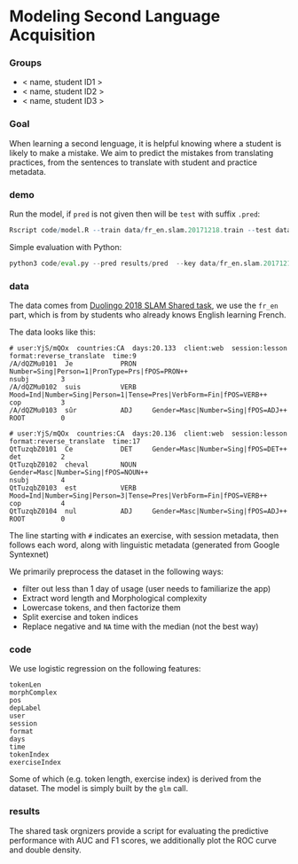 # Modeling Second Language Acquisition

### Groups
* < name, student ID1 >
* < name, student ID2 >
* < name, student ID3 >

### Goal
When learning a second lenguage, it is helpful knowing where a student is likely to make a mistake. We aim to predict the mistakes from translating practices, from the sentences to translate with student and practice metadata.

### demo 
Run the model, if `pred` is not given then will be `test` with suffix `.pred`:
```R
Rscript code/model.R --train data/fr_en.slam.20171218.train --test data/fr_en.slam.20171218.test --pred results/pred
```

Simple evaluation with Python:
```py
python3 code/eval.py --pred results/pred  --key data/fr_en.slam.20171218.test.key
```

### data

The data comes from [Duolingo 2018 SLAM Shared task](http://sharedtask.duolingo.com), we use the `fr_en` part, which is from by students who already knows English learning French.

The data looks like this:

```
# user:YjS/mQOx  countries:CA  days:20.133  client:web  session:lesson  format:reverse_translate  time:9
/A/dQZMu0101  Je            PRON    Number=Sing|Person=1|PronType=Prs|fPOS=PRON++                           nsubj        3
/A/dQZMu0102  suis          VERB    Mood=Ind|Number=Sing|Person=1|Tense=Pres|VerbForm=Fin|fPOS=VERB++       cop          3
/A/dQZMu0103  sûr           ADJ     Gender=Masc|Number=Sing|fPOS=ADJ++                                      ROOT         0

# user:YjS/mQOx  countries:CA  days:20.136  client:web  session:lesson  format:reverse_translate  time:17
QtTuzqbZ0101  Ce            DET     Gender=Masc|Number=Sing|fPOS=DET++                                      det          2
QtTuzqbZ0102  cheval        NOUN    Gender=Masc|Number=Sing|fPOS=NOUN++                                     nsubj        4
QtTuzqbZ0103  est           VERB    Mood=Ind|Number=Sing|Person=3|Tense=Pres|VerbForm=Fin|fPOS=VERB++       cop          4
QtTuzqbZ0104  nul           ADJ     Gender=Masc|Number=Sing|fPOS=ADJ++                                      ROOT         0
```

The line starting with `#` indicates an exercise, with session metadata, then follows each word, along with linguistic metadata (generated
 from Google Syntexnet)

We primarily preprocess the dataset in the following ways:
* filter out less than 1 day of usage (user needs to familiarize the app)
* Extract word length and Morphological complexity
* Lowercase tokens, and then factorize them
* Split exercise and token indices
* Replace negative and `NA` time with the median (not the best way)

 
### code

We use logistic regression on the following features:
```
tokenLen
morphComplex
pos
depLabel
user
session
format
days
time
tokenIndex
exerciseIndex
```
Some of which (e.g. token length, exercise index) is derived from the dataset. The model is simply built by the `glm` call.

### results

The shared task orgnizers provide a script for evaluating the predictive performance with AUC and F1 scores, we additionally plot the ROC curve and double density.
